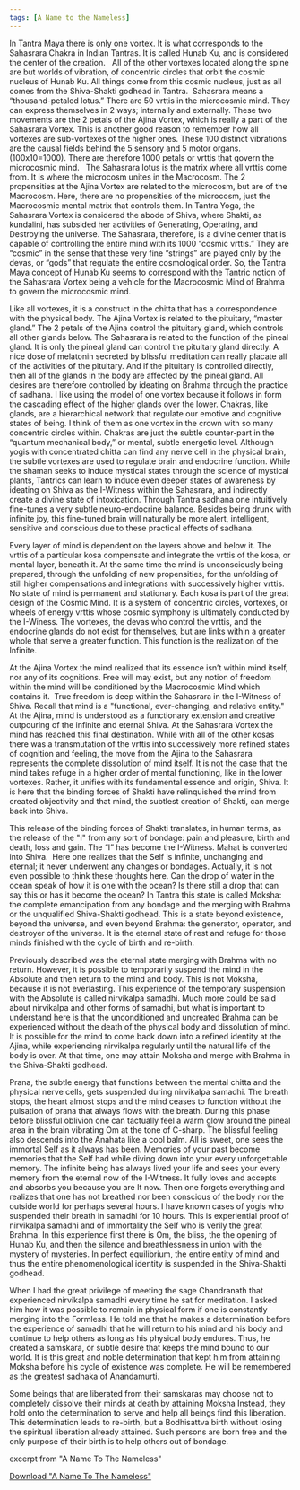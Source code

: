 ```yaml
---
tags: [A Name to the Nameless]
---
```

In Tantra Maya there is only one vortex. It is what corresponds to the Sahasrara Chakra in Indian Tantras. It is called Hunab Ku, and is considered the center of the creation.   All of the other vortexes located along the spine are but worlds of vibration, of concentric circles that orbit the cosmic nucleus of Hunab Ku. All things come from this cosmic nucleus, just as all comes from the Shiva-Shakti godhead in Tantra.  Sahasrara means a “thousand-petaled lotus.” There are 50 vrttis in the microcosmic mind. They can express themselves in 2 ways; internally and externally. These two movements are the 2 petals of the Ajina Vortex, which is really a part of the Sahasrara Vortex. This is another good reason to remember how all vortexes are sub-vortexes of the higher ones. These 100 distinct vibrations are the causal fields behind the 5 sensory and 5 motor organs. (100x10=1000). There are therefore 1000 petals or vrttis that govern the microcosmic mind.   The Sahasrara lotus is the matrix where all vrttis come from. It is where the microcosm unites in the Macrocosm. The 2 propensities at the Ajina Vortex are related to the microcosm, but are of the Macrocosm. Here, there are no propensities of the microcosm, just the Macrocosmic mental matrix that controls them. In Tantra Yoga, the Sahasrara Vortex is considered the abode of Shiva, where Shakti, as kundalini, has subsided her activities of Generating, Operating, and Destroying the universe. The Sahasrara, therefore, is a divine center that is capable of controlling the entire mind with its 1000 “cosmic vrttis.” They are “cosmic” in the sense that these very fine “strings” are played only by the devas, or “gods” that regulate the entire cosmological order. So, the Tantra Maya concept of Hunab Ku seems to correspond with the Tantric notion of the Sahasrara Vortex being a vehicle for the Macrocosmic Mind of Brahma to govern the microcosmic mind.
	
Like all vortexes, it is a construct in the chitta that has a correspondence with the physical body. The Ajina Vortex is related to the pituitary, “master gland.” The 2 petals of the Ajina control the pituitary gland, which controls all other glands below. The Sahasrara is related to the function of the pineal gland. It is only the pineal gland can control the pituitary gland directly. A nice dose of melatonin secreted by blissful meditation can really placate all of the activities of the pituitary. And if the pituitary is controlled directly, then all of the glands in the body are affected by the pineal gland. All desires are therefore controlled by ideating on Brahma through the practice of sadhana. I like using the model of one vortex because it follows in form the cascading effect of the higher glands over the lower. Chakras, like glands, are a hierarchical network that regulate our emotive and cognitive states of being. I think of them as one vortex in the crown with so many concentric circles within. Chakras are just the subtle counter-part in the “quantum mechanical body,” or mental, subtle energetic level. Although yogis with concentrated chitta can find any nerve cell in the physical brain, the subtle vortexes are used to regulate brain and endocrine function. While the shaman seeks to induce mystical states through the science of mystical plants, Tantrics can learn to induce even deeper states of awareness by ideating on Shiva as the I-Witness within the Sahasrara, and indirectly create a divine state of intoxication. Through Tantra sadhana one intuitively fine-tunes a very subtle neuro-endocrine balance. Besides being drunk with infinite joy, this fine-tuned brain will naturally be more alert, intelligent, sensitive and conscious due to these practical effects of sadhana.
	
Every layer of mind is dependent on the layers above and below it. The vrttis of a particular kosa compensate and integrate the vrttis of the kosa, or mental layer, beneath it. At the same time the mind is unconsciously being prepared, through the unfolding of new propensities, for the unfolding of still higher compensations and integrations with successively higher vrttis. No state of mind is permanent and stationary. Each kosa is part of the great design of the Cosmic Mind. It is a system of concentric circles, vortexes, or wheels of energy vrttis whose cosmic symphony is ultimately conducted by the I-Winess. The vortexes, the devas who control the vrttis, and the endocrine glands do not exist for themselves, but are links within a greater whole that serve a greater function. This function is the realization of the Infinite.
	
At the Ajina Vortex the mind realized that its essence isn’t within mind itself, nor any of its cognitions. Free will may exist, but any notion of freedom within the mind will be conditioned by the Macrocosmic Mind which contains it.  True freedom is deep within the Sahasrara in the I-Witness of Shiva. Recall that mind is a "functional, ever-changing, and relative entity." At the Ajina, mind is understood as a functionary extension and creative outpouring of the infinite and eternal Shiva. At the Sahasrara Vortex the mind has reached this final destination. While with all of the other kosas there was a transmutation of the vrttis into successively more refined states of cognition and feeling, the move from the Ajina to the Sahasrara represents the complete dissolution of mind itself. It is not the case that the mind takes refuge in a higher order of mental functioning, like in the lower vortexes. Rather, it unifies with its fundamental essence and origin, Shiva. It is here that the binding forces of Shakti have relinquished the mind from created objectivity and that mind, the subtlest creation of Shakti, can merge back into Shiva.
	
This release of the binding forces of Shakti translates, in human terms, as the release of the "I" from any sort of bondage: pain and pleasure, birth and death, loss and gain. The “I” has become the I-Witness. Mahat is converted into Shiva.  Here one realizes that the Self is infinite, unchanging and eternal; it never underwent any changes or bondages. Actually, it is not even possible to think these thoughts here. Can the drop of water in the ocean speak of how it is one with the ocean? Is there still a drop that can say this or has it become the ocean? In Tantra this state is called Moksha: the complete emancipation from any bondage and the merging with Brahma or the unqualified Shiva-Shakti godhead. This is a state beyond existence, beyond the universe, and even beyond Brahma: the generator, operator, and destroyer of the universe. It is the eternal state of rest and refuge for those minds finished with the cycle of birth and re-birth.
	
Previously described was the eternal state merging with Brahma with no return. However, it is possible to temporarily suspend the mind in the Absolute and then return to the mind and body. This is not Moksha, because it is not everlasting. This experience of the temporary suspension with the Absolute is called nirvikalpa samadhi. Much more could be said about nirvikalpa and other forms of samadhi, but what is important to understand here is that the unconditioned and uncreated Brahma can be experienced without the death of the physical body and dissolution of mind. It is possible for the mind to come back down into a refined identity at the Ajina, while experiencing nirvikalpa regularly until the natural life of the body is over. At that time, one may attain Moksha and merge with Brahma in the Shiva-Shakti godhead.
	
Prana, the subtle energy that functions between the mental chitta and the physical nerve cells, gets suspended during nirvikalpa samadhi. The breath stops, the heart almost stops and the mind ceases to function without the pulsation of prana that always flows with the breath. During this phase before blissful oblivion one can tactually feel a warm glow around the pineal area in the brain vibrating Om at the tone of C-sharp. The blissful feeling also descends into the Anahata like a cool balm. All is sweet, one sees the immortal Self as it always has been. Memories of your past become memories that the Self had while diving down into your every unforgettable memory. The infinite being has always lived your life and sees your every memory from the eternal now of the I-Witness. It fully loves and accepts and absorbs you because you are It now. Then one forgets everything and realizes that one has not breathed nor been conscious of the body nor the outside world for perhaps several hours. I have known cases of yogis who suspended their breath in samadhi for 10 hours. This is experiential proof of nirvikalpa samadhi and of immortality the Self who is verily the great Brahma. In this experience first there is Om, the bliss, the the opening of Hunab Ku, and then the silence and breathlessness in union with the mystery of mysteries. In perfect equilibrium, the entire entity of mind and thus the entire phenomenological identity is suspended in the Shiva-Shakti godhead.
	
When I had the great privilege of meeting the sage Chandranath that experienced nirvikalpa samadhi every time he sat for meditation. I asked him how it was possible to remain in physical form if one is constantly merging into the Formless. He told me that he makes a determination before the experience of samadhi that he will return to his mind and his body and continue to help others as long as his physical body endures. Thus, he created a samskara, or subtle desire that keeps the mind bound to our world. It is this great and noble determination that kept him from attaining Moksha before his cycle of existence was complete. He will be remembered as the greatest sadhaka of Anandamurti.
	
Some beings that are liberated from their samskaras may choose not to completely dissolve their minds at death by attaining Moksha Instead, they hold onto the determination to serve and help all beings find this liberation. This determination leads to re-birth, but a Bodhisattva birth without losing the spiritual liberation already attained. Such persons are born free and the only purpose of their birth is to help others out of bondage.

excerpt from "A Name To The Nameless"

<a href="http://elmisterio.org/books/a-name-to-the-nameless.pdf">Download "A Name To The Nameless"</a> 

